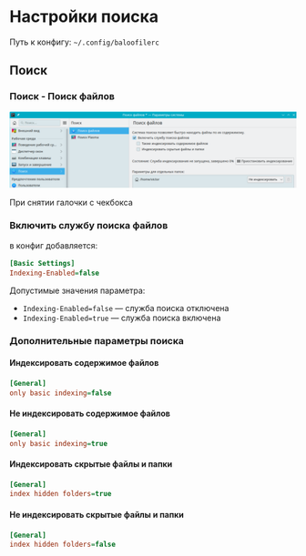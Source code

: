 # Настройки поиска

Путь к конфигу: `~/.config/baloofilerc`

## Поиск

### Поиск - Поиск файлов

![""](../img/20230713_124818.png "")

При снятии галочки с чекбокса

### Включить службу поиска файлов

в конфиг добавляется:

```ini
[Basic Settings]
Indexing-Enabled=false
```

Допустимые значения параметра:

* `Indexing-Enabled=false` — служба поиска отключена
* `Indexing-Enabled=true` — служба поиска включена

### Дополнительные параметры поиска

#### Индексировать содержимое файлов

```ini
[General]
only basic indexing=false
```

#### Не индексировать содержимое файлов

```ini
[General]
only basic indexing=true
```

#### Индексировать скрытые файлы и папки

```ini
[General]
index hidden folders=true
```

#### Не индексировать скрытые файлы и папки

```ini
[General]
index hidden folders=false
```
